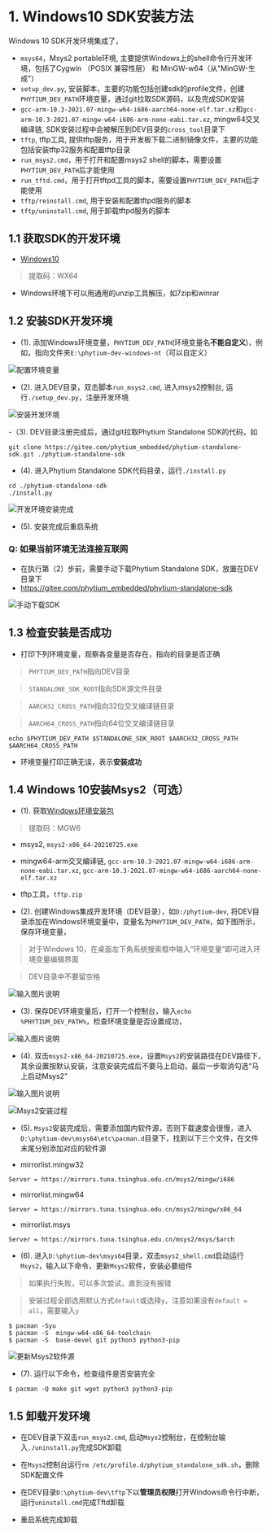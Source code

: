 # 1. Windows10 SDK安装方法

Windows 10 SDK开发环境集成了，
- `msys64`，Msys2 portable环境, 主要提供Windows上的shell命令行开发环境，包括了Cygwin （POSIX 兼容性层） 和 MinGW-w64（从"MinGW-生成"）
- `setup_dev.py`, 安装脚本，主要的功能包括创建sdk的profile文件，创建`PHYTIUM_DEV_PATH`环境变量，通过git拉取SDK源码，以及完成SDK安装
- `gcc-arm-10.3-2021.07-mingw-w64-i686-aarch64-none-elf.tar.xz`和`gcc-arm-10.3-2021.07-mingw-w64-i686-arm-none-eabi.tar.xz`, mingw64交叉编译链, SDK安装过程中会被解压到DEV目录的`cross_tool`目录下
- `tftp`, tftp工具, 提供tftp服务，用于开发板下载二进制镜像文件，主要的功能包括安装tftp32服务和配置tftp目录
- `run_msys2.cmd`，用于打开和配置msys2 shell的脚本，需要设置`PHYTIUM_DEV_PATH`后才能使用
- `run_tftd.cmd`，用于打开tftpd工具的脚本，需要设置`PHYTIUM_DEV_PATH`后才能使用
- `tftp/reinstall.cmd`, 用于安装和配置tftpd服务的脚本
- `tftp/uninstall.cmd`, 用于卸载tftpd服务的脚本

## 1.1 获取SDK的开发环境

- [Windows10](https://pan.baidu.com/s/1V96isNcPq4F7nKi3_8GoGg) 
>提取码：WX64

- Windows环境下可以用通用的unzip工具解压，如7zip和winrar

## 1.2 安装SDK开发环境

- (1). 添加Windows环境变量，`PHYTIUM_DEV_PATH`(环境变量名**不能自定义**)，例如，指向文件夹`E:\phytium-dev-windows-nt`（可以自定义）

![配置环境变量](../../fig/add_path_for_win.png)

- (2). 进入DEV目录，双击脚本`run_msys2.cmd`, 进入msys2控制台, 运行`./setup_dev.py`，注册开发环境

![安装开发环境](../../fig/install_for_mingw.png)

-（3). DEV目录注册完成后，通过git拉取Phytium Standalone SDK的代码，如

```
git clone https://gitee.com/phytium_embedded/phytium-standalone-sdk.git ./phytium-standalone-sdk
```

- (4). 进入Phytium Standalone SDK代码目录，运行`./install.py`

```
cd ./phytium-standalone-sdk
./install.py
```

![开发环境安装完成](../../fig/setup_win.png)

- (5). 安装完成后重启系统

### Q: 如果当前环境无法连接互联网

- 在执行第（2）步前，需要手动下载Phytium Standalone SDK，放置在DEV目录下
- https://gitee.com/phytium_embedded/phytium-standalone-sdk

![手动下载SDK](../../fig/git_url.png)

## 1.3 检查安装是否成功

- 打印下列环境变量，观察各变量是否存在，指向的目录是否正确
> `PHYTIUM_DEV_PATH`指向DEV目录

> `STANDALONE_SDK_ROOT`指向SDK源文件目录

> `AARCH32_CROSS_PATH`指向32位交叉编译链目录

> `AARCH64_CROSS_PATH`指向64位交叉编译链目录

```
echo $PHYTIUM_DEV_PATH $STANDALONE_SDK_ROOT $AARCH32_CROSS_PATH $AARCH64_CROSS_PATH 
```

- 环境变量打印正确无误，表示**安装成功**
## 1.4 Windows 10安装Msys2（可选）

- (1). 获取[Windows环境安装包](https://pan.baidu.com/s/17WX5hec7t8_ubAKzFCwQAA)

> 提取码：MGW6

- msys2, `msys2-x86_64-20210725.exe`
- mingw64-arm交叉编译链, `gcc-arm-10.3-2021.07-mingw-w64-i686-arm-none-eabi.tar.xz`, `gcc-arm-10.3-2021.07-mingw-w64-i686-aarch64-none-elf.tar.xz`
- tftp工具，`tftp.zip`

- (2). 创建Windows集成开发环境（DEV目录），如`D:/phytium-dev`, 将DEV目录添加在Windows环境变量中，变量名为`PHYTIUM_DEV_PATH`，如下图所示，保存环境变量，

> 对于Windows 10，在桌面左下角系统搜索框中输入“环境变量”即可进入环境变量编辑界面

> DEV目录中不要留空格

![输入图片说明](../../fig/add_path_for_win.png)

- (3). 保存DEV环境变量后，打开一个控制台，输入`echo %PHYTIUM_DEV_PATH%`，检查环境变量是否设置成功，

![输入图片说明](../../fig/check_env_for_win.png)

- (4). 双击`msys2-x86_64-20210725.exe`，设置`Msys2`的安装路径在DEV路径下，其余设置按默认安装，注意安装完成后不要马上启动，最后一步取消勾选“马上启动Msys2”

![输入图片说明](../../fig/install_msys2.png)

![Msys2安装过程](../../fig/installing_msys2.png)

- (5). `Msys2`安装完成后，需要添加国内软件源，否则下载速度会很慢，进入`D:\phytium-dev\msys64\etc\pacman.d`目录下，找到以下三个文件，在文件末尾分别添加对应的软件源

- mirrorlist.mingw32
```
Server = https://mirrors.tuna.tsinghua.edu.cn/msys2/mingw/i686
```

- mirrorlist.mingw64
```
Server = https://mirrors.tuna.tsinghua.edu.cn/msys2/mingw/x86_64
```

- mirrorlist.msys
```
Server = https://mirrors.tuna.tsinghua.edu.cn/msys2/msys/$arch
```

- (6). 进入`D:\phytium-dev\msys64`目录，双击`msys2_shell.cmd`启动运行`Msys2`，输入以下命令，更新`Msys2`软件，安装必要组件

> 如果执行失败，可以多次尝试，直到没有报错

> 安装过程全部选用默认方式`default`或选择`y`，注意如果没有`default = all`，需要输入`y`

```
$ pacman -Syu
$ pacman -S  mingw-w64-x86_64-toolchain
$ pacman -S  base-devel git python3 python3-pip
```

![更新Msys2软件源](../../fig/update_packman.png)

- (7). 运行以下命令，检查组件是否安装完全
```
$ pacman -Q make git wget python3 python3-pip
```

## 1.5 卸载开发环境

- 在DEV目录下双击`run_msys2.cmd`, 启动`Msys2`控制台，在控制台输入`./uninstall.py`完成SDK卸载

- 在`Msys2`控制台运行`rm /etc/profile.d/phytium_standalone_sdk.sh`，删除SDK配置文件

- 在DEV目录`D:\phytium-dev\tftp`下以**管理员权限**打开Windows命令行中断，运行`uninstall.cmd`完成Tftd卸载

- 重启系统完成卸载